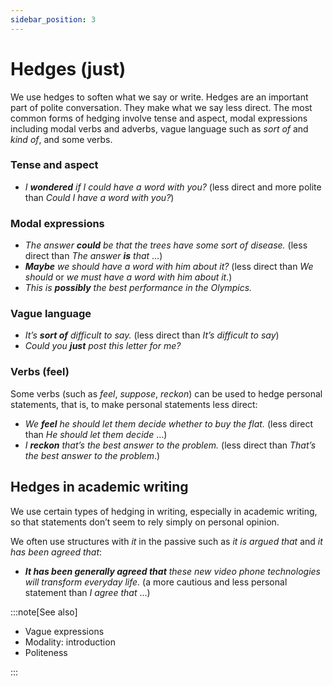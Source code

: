 ```yaml
---
sidebar_position: 3
---
```


# Hedges (just)

We use hedges to soften what we say or write. Hedges are an important part of polite conversation. They make what we say less direct. The most common forms of hedging involve tense and aspect, modal expressions including modal verbs and adverbs, vague language such as *sort of* and *kind of*, and some verbs.

### Tense and aspect

- *I **wondered** if I could have a word with you?* (less direct and more polite than *Could I have a word with you?*)

### Modal expressions

- *The answer **could** be that the trees have some sort of disease.* (less direct than *The answer **is** that* …)
- ***Maybe*** *we should have a word with him about it?* (less direct than *We should* or *we must have a word with him about it*.)
- *This is **possibly** the best performance in the Olympics.*

### Vague language

- *It’s **sort of** difficult to say.* (less direct than *It’s difficult to say*)
- *Could you **just** post this letter for me?*

### Verbs (feel)

Some verbs (such as *feel*, *suppose*, *reckon*) can be used to hedge personal statements, that is, to make personal statements less direct:

- *We **feel** he should let them decide whether to buy the flat.* (less direct than *He should let them decide* …)
- *I **reckon** that’s the best answer to the problem.* (less direct than *That’s the best answer to the problem*.)

## Hedges in academic writing

We use certain types of hedging in writing, especially in academic writing, so that statements don’t seem to rely simply on personal opinion.

We often use structures with *it* in the passive such as *it is argued that* and *it has been agreed that*:

- ***It has been generally agreed that*** *these new video phone technologies will transform everyday life.* (a more cautious and less personal statement than *I agree that* …)

:::note[See also]

- Vague expressions
- Modality: introduction
- Politeness

:::
